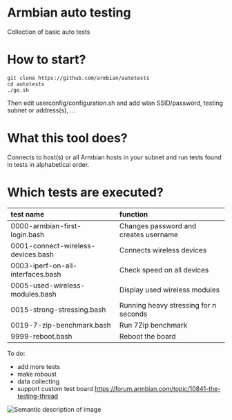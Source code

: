 # Armbian auto testing

Collection of basic auto tests

# How to start?


	git clone https://github.com/armbian/autotests
	cd autotests
	./go.sh

Then edit userconfig/configuration.sh and add wlan SSID/password, testing subnet or address(s), ...

# What this tool does?

Connects to host(s) or all Armbian hosts in your subnet and run tests found in tests in alphabetical order.

# Which tests are executed?

| test name | function |
|:-|:-|
|0000-armbian-first-login.bash|Changes password and creates username|
|0001-connect-wireless-devices.bash|Connects wireless devices|
|0003-iperf-on-all-interfaces.bash|Check speed on all devices|
|0005-used-wireless-modules.bash|Display used wireless modules|
|0015-strong-stressing.bash|Running heavy stressing for n seconds|
|0019-7-zip-benchmark.bash|Run 7Zip benchmark|
|9999-reboot.bash|Reboot the board|


To do:

- add more tests
- make roboust
- data collecting
- support custom test board https://forum.armbian.com/topic/10841-the-testing-thread

![Semantic description of image](https://forum.armbian.com/uploads/monthly_2019_09/IMG_0031.thumb.JPG.25382da99ba09c22c27cf8d274141b8b.JPG "Image Title")
